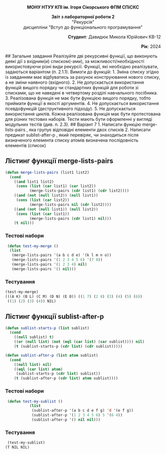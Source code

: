<p align="center"><b>МОНУ НТУУ КПІ ім. Ігоря Сікорського ФПМ СПіСКС</b></p>
<p align="center">
<b>Звіт з лабораторної роботи 2</b><br/>
"Рекурсія"<br/>
дисципліни "Вступ до функціонального програмування"
</p>
<p align="right"><b>Студент</b>: Давидюк Микола Юрійович КВ-12</p>
<p align="right"><b>Рік</b>: 2024</p>
## Загальне завдання
Реалізуйте дві рекурсивні функції, що виконують деякі дії з вхідним(и) списком(-ами), за
можливості/необхідності використовуючи різні види рекурсії. Функції, які необхідно
реалізувати, задаються варіантом (п. 2.1.1). Вимоги до функцій:
1. Зміна списку згідно із завданням має відбуватись за рахунок конструювання нового
списку, а не зміни наявного (вхідного).
2. Не допускається використання функцій вищого порядку чи стандартних функцій
для роботи зі списками, що не наведені в четвертому розділі навчального
посібника.
3. Реалізована функція не має бути функцією вищого порядку, тобто приймати функції
в якості аргументів.
4. Не допускається використання псевдофункцій (деструктивного підходу).
5. Не допускається використання циклів.
Кожна реалізована функція має бути протестована для різних тестових наборів. Тести
мають бути оформленні у вигляді модульних тестів (див. п. 2.3).
## Варіант 7
1. Написати функцію merge-lists-pairs , яка групує відповідні елементи двох
списків
2. Написати предикат sublist-after-p , який перевіряє, чи знаходиться після
визначеного елемента списку атомів визначена послідовність елементів (список)

## Лістинг функції merge-lists-pairs
```lisp
(defun merge-lists-pairs (list1 list2)
  (cond
    ((and list1 list2)
     (cons (list (car list1) (car list2))
           (merge-lists-pairs (cdr list1) (cdr list2))))
    ((and (not (null list2)) (null list1))
     (cons (list (car list2))
           (merge-lists-pairs nil (cdr list2))))
    ((and (not (null list1)) (null list2))
     (cons (list (car list1))
           (merge-lists-pairs (cdr list1) nil)))
    (t nil)))
```
### Тестові набори
```lisp
 (defun test-my-merge ()
  (list
   (merge-lists-pairs '(a b c d e) '(k l m n o))
   (merge-lists-pairs '(1 2 3 4 5 6) '(7 8))
   (merge-lists-pairs '(1 2 3 4) nil)
   (merge-lists-pairs '() nil)))
```
### Тестування
```lisp
(test-my-merge)
(((A K) (B L) (C M) (D N) (E O)) ((1 7) (2 8) (3) (4) (5) (6))
 ((1) (2) (3) (4)) NIL)
```
## Лістинг функції sublist-after-p
```lisp
(defun sublist-starts-p (list sublist)
  (cond
    ((null sublist) t)
    ((or (null list) (not (eql (car list) (car sublist)))) nil)
    (t (sublist-starts-p (cdr list) (cdr sublist)))))

(defun sublist-after-p (list atom sublist)
  (cond
    ((null list) nil)
    ((eql (car list) atom)
     (sublist-starts-p (cdr list) sublist))
    (t (sublist-after-p (cdr list) atom sublist))))

```
### Тестові набори
```lisp
 (defun test-my-sublist ()
           (list
            (sublist-after-p '(a b c d e f g) 'd '(e f g))
            (sublist-after-p '(1 2 3 4 5 6) 5 '(6 4))
            (sublist-after-p '() nil nil)))
```
### Тестування
```lisp
 (test-my-sublist)
(T NIL NIL)
```
